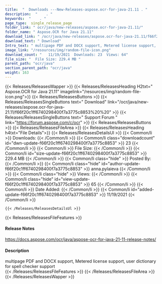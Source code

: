 ```yaml
---
title:  "  Downloads ---New-Releases-aspose.ocr-for-java-21.11 . " 
description:  "    . " 
keywords:  "    . " 
page_type:  single_release_page
folder_link: " ocr/java/new-releases/aspose.ocr-for-java-21.11/"
folder_name: " Aspose.OCR for Java 21.11"
download_link: " /ocr/java/new-releases/aspose.ocr-for-java-21.11/f66f20c1ff6740298400f7a3775c8853"
download_text: " Download"
Intro_text: " multipage PDF and DOCX support, Metered license support, user dictionary for spe..."
image_link: "/resources/img/random-file-icon.png"
download_count: "   11/19/2021  Downloads: 23  Views: 64"
file_size: "  File Size: 229.4 MB "
parent_path: "ocr/java"
section_parent_path: "ocr/java"
weight: 163
---
```


{{< Releases/ReleasesWapper >}}
  {{< Releases/ReleasesHeading H2txt=" Aspose.OCR for Java 21.11" imagelink="/resources/img/random-file-icon.png">}}
  {{< Releases/ReleasesButtons >}}
    {{< Releases/ReleasesSingleButtons text=" Download" link="/ocr/java/new-releases/aspose.ocr-for-java-21.11/f66f20c1ff6740298400f7a3775c8853%20%20" >}}
    {{< Releases/ReleasesSingleButtons text=" Support Forum " link="https://forum.aspose.com/c/ocr" >}}
  {{< Releases/ReleasesButtons >}}
  {{< Releases/ReleasesFileArea >}}
    {{< Releases/ReleasesHeading h4txt="File Details">}}
    {{< Releases/ReleasesDetailsUl >}}
            {{< Common/li  >}} Downloads: {{< /Common/li >}} 
      {{< Common/li class="downloadcount" id="dwn-update-f66f20c1ff6740298400f7a3775c8853" >}} 23 {{< /Common/li >}} 
      {{< Common/li  >}} File Size: {{< /Common/li >}} 
      {{< Common/li id="size-update-f66f20c1ff6740298400f7a3775c8853" >}} 229.4 MB {{< /Common/li >}} 
      {{< Common/li  class="hide" >}} Posted By: {{< /Common/li >}} 
      {{< Common/li class="hide" id="author-update-f66f20c1ff6740298400f7a3775c8853" >}} anna.pylaieva {{< /Common/li >}} 
      {{< Common/li class="hide"  >}} Views: {{< /Common/li >}} 
      {{< Common/li class="hide" id="view-update-f66f20c1ff6740298400f7a3775c8853" >}} 65 {{< /Common/li >}} 
      {{< Common/li  >}} Date Added: {{< /Common/li >}} 
      {{< Common/li id="added-update-f66f20c1ff6740298400f7a3775c8853" >}} 11/19/2021 {{< /Common/li >}} 

    {{< /Releases/ReleasesDetailsUl >}}

  {{< Releases/ReleasesFileFeatures >}}
      <h4>Release Notes</h4><div><a href="https://docs.aspose.com/ocr/java/aspose-ocr-for-java-21-11-release-notes/">https://docs.aspose.com/ocr/java/aspose-ocr-for-java-21-11-release-notes/</a></div><h4>Description</h4><div class="HTMLDescription">multipage PDF and DOCX support, Metered license support, user dictionary for spell checker support</div>
  {{< /Releases/ReleasesFileFeatures >}}
 {{< /Releases/ReleasesFileArea >}}
{{< /Releases/ReleasesWapper >}}



